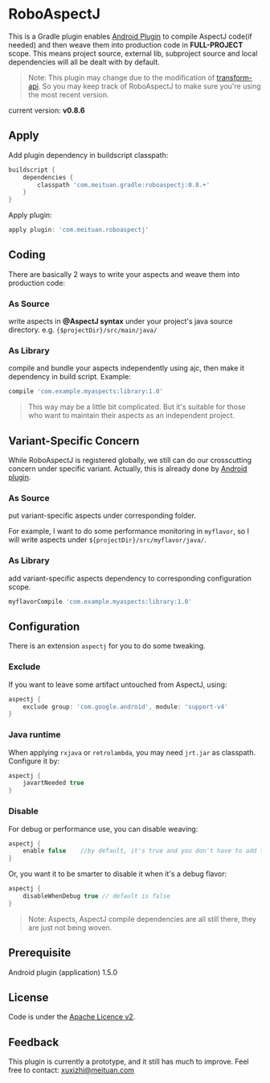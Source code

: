 RoboAspectJ
=====

This is a Gradle plugin enables [Android Plugin](http://developer.android.com/tools/revisions/gradle-plugin.html)
to compile AspectJ code(if needed) and then weave them into production code in **FULL-PROJECT** scope.
This means project source, external lib, subproject source and local dependencies will all be dealt with by default.

> Note: This plugin may change due to the modification of [transform-api](http://tools.android.com/tech-docs/new-build-system/transform-api). So you may keep track of RoboAspectJ to make sure you're using the most recent version.

current version: **v0.8.6**

Apply
-----
Add plugin dependency in buildscript classpath:

``` groovy
buildscript {
    dependencies {
        classpath 'com.meituan.gradle:roboaspectj:0.8.+'
    }
}
```

Apply plugin:

``` groovy
apply plugin: 'com.meituan.roboaspectj'
```

Coding
-----

There are basically 2 ways to write your aspects and weave them into production code:

### As Source
write aspects in **@AspectJ syntax** under your project's java source directory. e.g. `{$projectDir}/src/main/java/`

### As Library

compile and bundle your aspects independently using ajc, then make it dependency in build script. Example:

``` groovy
compile 'com.example.myaspects:library:1.0'
```

> This way may be a little bit complicated. But it's suitable for those who want to maintain their aspects as an independent project.

Variant-Specific Concern
------

While RoboAspectJ is registered globally, we still can do our crosscutting concern under specific variant.
Actually, this is already done by [Android plugin](http://tools.android.com/tech-docs/new-build-system/user-guide#TOC-Build-Variants).

### As Source

put variant-specific aspects under corresponding folder.

For example, I want to do some performance monitoring in `myflavor`, so I will write aspects under `${projectDir}/src/myflavor/java/`.

### As Library

add variant-specific aspects dependency to corresponding configuration scope.

``` groovy
myflavorCompile 'com.example.myaspects:library:1.0'
```

Configuration
-----

There is an extension `aspectj` for you to do some tweaking.

### Exclude

If you want to leave some artifact untouched from AspectJ, using:

``` groovy
aspectj {
	exclude group: 'com.google.android', module: 'support-v4'
}
```

### Java runtime

When applying `rxjava` or `retrolambda`, you may need `jrt.jar` as classpath. Configure it by:

``` groovy
aspectj {
	javartNeeded true
}
```

### Disable

For debug or performance use, you can disable weaving:

``` groovy
aspectj {
    enable false    //by default, it's true and you don't have to add this statement.
}
```

Or, you want it to be smarter to disable it when it's a debug flavor:

``` groovy
aspectj {
    disableWhenDebug true // default is false
}
```

> Note: Aspects, AspectJ compile dependencies are all still there, they are just not being woven.

Prerequisite
-----
Android plugin (application) 1.5.0

License
-------
Code is under the [Apache Licence v2](https://www.apache.org/licenses/LICENSE-2.0.txt).

Feedback
-----
This plugin is currently a prototype, and it still has much to improve. Feel free to contact: [xuxizhi@meituan.com](mailto:xuxizhi@meituan.com)
